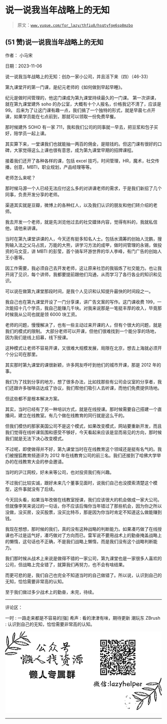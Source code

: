 # 说一说我当年战略上的无知

> 原文：[`www.yuque.com/for_lazy/thfiu8/hsqtyfge6sp8mzbo`](https://www.yuque.com/for_lazy/thfiu8/hsqtyfge6sp8mzbo)

## (51 赞)说一说我当年战略上的无知

作者： 小马宋

日期：2023-11-06

说一说我当年战略上的无知：创办一家小公司，并且活下来（四）（46-33）

第九课堂开的第一门课，是纪元老师的《如何做到早起早睡》。

纪元是做时间管理的，他这门课成为第九课堂持续最久的一门课。
第一次讲课，就在第九课堂建外 soho 的办公室，大概有十个人报名，价格我记不清了，应该是 99。
后来为了让这门课有趣一点，我们搞了一个独特的形式，就是早晨七点开课，如果学员能在七点前到，那就可以领取一份免费早餐。

那时候建外 SOHO 有一家 711，我和我们公司的同事就一早去，把豆浆和包子买好，陪学员一起上课。

其实算下来，一堂课我们也就能抽一两百的佣金，是赔钱的。但这门课有很好的口碑，大家觉得这么上课也很有意思，成为第九课堂早期的招牌课程。

接着我们还开了各种各样的课，包括 excel 技巧，时间管理，HR，魔术，社交传播，创意，MBTI，职业规划，产品经理等等。

老师怎么来呢？

那时候马源一个人已经无法应付这么多的对讲课老师的需求，于是我们新招了几个同事，负责开发分享的老师。

渠道其实就是豆瓣，微博上的各种红人，以及我们认识的朋友和他们转介绍的老师。

我去开发一个老师，就是先浏览他过去的社交媒体内容，觉得有料的，我就私信他，请他来讲课。

当时在第九课堂讲课的人，今天还有挺多知名人士。包括水滴筹的创始人沈鹏，搜狗输入法之父马占凯，万能的大熊，讲学习方法的成甲，做时间管理的永锡，做投资的马文亚，讲 MBTI 的彭莹，首个骑车环游世界的华人李峰，有门广告的创始人王小塞等。

因工作需要，我必须自己去开发老师，这让原来社恐的我锻炼了社交能力。也让我开阔了见识，每个讲师，我都要提前跟他们沟通，从而学习了各行各业的知识和见识。

可以说在做第九课堂那段时间，是我个人见识和认知提升最快的时间段之一。

我自己也在第九课堂开设了一门分享课，讲广告文案的写作。这门课收费 199，一次能招十几个学员，我自己能赚几千块。对我来说那是一笔挺丰厚的收入，毕竟那时候我从公司也就是领 6000 块工资。

老师的问题，慢慢解决了，也有一些主动过来开课的人，但有个很大的问题，就是我们的模式的限制。
大部分老师可以开课，但他们很难找到一个能分享的场地，因为我们是线上招募，线下授课。

这种模式让老师不容易开课，又很难大规模发展，局限在北京，想去上海就必须开个分公司在那里。

其实那时第九课堂的课很新颖，许多网友呼吁到他们的城市开课，那是 2012 年的事。

我们为了找到分享的地方，想了很多办法，比如找那些有公司会议室的分享者，我们还跟许多咖啡店达成了协议，我们帮他们吸引人去听课，而他们免费提供场地。

但这些都不是根本解决方案。

其实，当时已经有了另一种培训方式，就是在线授课。那时候需要自己搭建一个直播间，建立在线教室。有几个做在线教育的同行就是这么干的。

但我们模仿的那家美国公司不是这个模式，如果改变模式，网站要重新开发，而且我们觉得在线听课氛围和感受不够好，今天看起来应该是显而易见的方向，那时候我们就是无法下决心改变模式。

不过呢，即使做得并不好，第九课堂当时在在线教育这个领域还是挺有名气的。我们被搜狐教育频道评为 2012 年在线教育公司的前三名。我们还接到了哈佛大学举办的在线教育大会的参会邀请。

当时的沪江网校，好未来等公司，也对投资我们有兴趣。

不过我们比较实诚，跟好未来几个董事见面时，说我们自己也没摸索清楚这个模型，这件事就没有了后续。

今天回头看，如果当年改做在线教室授课，我们应该很大的机会做成一家大公司。但就像李笑来说过的一句话，你不应该后悔你当年错过了那些机会，因为你之所以没做，没买房，没买股票，没买比特币，那是因为你当时肯定不知道这么做能赚到钱。

我现在想想，那时候的我们，真的没有这种战略的判断能力。如果凑巧做了在线授课也不过是运气好，凑巧做对了方向而已。雷军说不要用战术上的勤奋掩盖战略上的懒惰，这句话也不正确，不是我们战略上懒惰，而是我们没有这个战略判断能力。

我们那时候从战术上来说是做得不错的一家公司，第九课堂也是一家很多人喜欢的公司，但战略上完全错了，就算我们再努力，也不会有啥结果。

而更可悲的是，我们自己也完全不知道当时的自己做错了。所以说，认识到自己的无知，恰恰需要非常高的认知。

至于我们做过多少战术上的勤奋，未完，待续。

* * *

评论区：

一时 : 一路走来都是不容易的[强]
希声 : 看的津津有味，期待更新
潮玩东 ZBrush : 认识到自己的无知，恰恰需要非常高的认知。

![](img/1c37d505930596d12a88ab23e11aa07a.png)

* * *